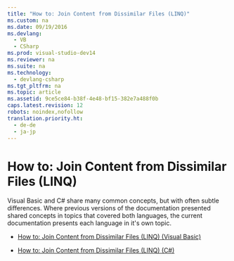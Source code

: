 ```yaml
---
title: "How to: Join Content from Dissimilar Files (LINQ)"
ms.custom: na
ms.date: 09/19/2016
ms.devlang: 
  - VB
  - CSharp
ms.prod: visual-studio-dev14
ms.reviewer: na
ms.suite: na
ms.technology: 
  - devlang-csharp
ms.tgt_pltfrm: na
ms.topic: article
ms.assetid: 9ce5ce84-b38f-4e48-bf15-382e7a488f0b
caps.latest.revision: 12
robots: noindex,nofollow
translation.priority.ht: 
  - de-de
  - ja-jp
---
```

# How to: Join Content from Dissimilar Files (LINQ)
Visual Basic and C# share many common concepts, but with often subtle differences. Where previous versions of the documentation presented shared concepts in topics that covered both languages, the current documentation presents each language in it's own topic.  
  
-   [How to: Join Content from Dissimilar Files (LINQ) (Visual Basic)](../vs140/How-to--Join-Content-from-Dissimilar-Files--LINQ---Visual-Basic-.md)  
  
-   [How to: Join Content from Dissimilar Files (LINQ) (C#)](../vs140/How-to--Join-Content-from-Dissimilar-Files--LINQ---C#-.md)